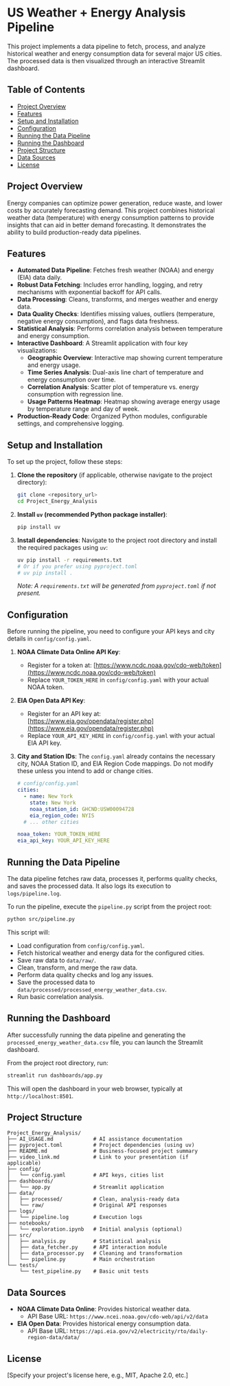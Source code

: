 # US Weather + Energy Analysis Pipeline

This project implements a data pipeline to fetch, process, and analyze historical weather and energy consumption data for several major US cities. The processed data is then visualized through an interactive Streamlit dashboard.

## Table of Contents

- [Project Overview](#project-overview)
- [Features](#features)
- [Setup and Installation](#setup-and-installation)
- [Configuration](#configuration)
- [Running the Data Pipeline](#running-the-data-pipeline)
- [Running the Dashboard](#running-the-dashboard)
- [Project Structure](#project-structure)
- [Data Sources](#data-sources)
- [License](#license)

## Project Overview

Energy companies can optimize power generation, reduce waste, and lower costs by accurately forecasting demand. This project combines historical weather data (temperature) with energy consumption patterns to provide insights that can aid in better demand forecasting. It demonstrates the ability to build production-ready data pipelines.

## Features

- **Automated Data Pipeline**: Fetches fresh weather (NOAA) and energy (EIA) data daily.
- **Robust Data Fetching**: Includes error handling, logging, and retry mechanisms with exponential backoff for API calls.
- **Data Processing**: Cleans, transforms, and merges weather and energy data.
- **Data Quality Checks**: Identifies missing values, outliers (temperature, negative energy consumption), and flags data freshness.
- **Statistical Analysis**: Performs correlation analysis between temperature and energy consumption.
- **Interactive Dashboard**: A Streamlit application with four key visualizations:
    - **Geographic Overview**: Interactive map showing current temperature and energy usage.
    - **Time Series Analysis**: Dual-axis line chart of temperature and energy consumption over time.
    - **Correlation Analysis**: Scatter plot of temperature vs. energy consumption with regression line.
    - **Usage Patterns Heatmap**: Heatmap showing average energy usage by temperature range and day of week.
- **Production-Ready Code**: Organized Python modules, configurable settings, and comprehensive logging.

## Setup and Installation

To set up the project, follow these steps:

1.  **Clone the repository** (if applicable, otherwise navigate to the project directory):

    ```bash
    git clone <repository_url>
    cd Project_Energy_Analysis
    ```

2.  **Install `uv` (recommended Python package installer)**:

    ```bash
    pip install uv
    ```

3.  **Install dependencies**: Navigate to the project root directory and install the required packages using `uv`:

    ```bash
    uv pip install -r requirements.txt
    # Or if you prefer using pyproject.toml
    # uv pip install .
    ```

    *Note: A `requirements.txt` will be generated from `pyproject.toml` if not present.*

## Configuration

Before running the pipeline, you need to configure your API keys and city details in `config/config.yaml`.

1.  **NOAA Climate Data Online API Key**: 
    - Register for a token at: [https://www.ncdc.noaa.gov/cdo-web/token](https://www.ncdc.noaa.gov/cdo-web/token)
    - Replace `YOUR_TOKEN_HERE` in `config/config.yaml` with your actual NOAA token.

2.  **EIA Open Data API Key**: 
    - Register for an API key at: [https://www.eia.gov/opendata/register.php](https://www.eia.gov/opendata/register.php)
    - Replace `YOUR_API_KEY_HERE` in `config/config.yaml` with your actual EIA API key.

3.  **City and Station IDs**: The `config.yaml` already contains the necessary city, NOAA Station ID, and EIA Region Code mappings. Do not modify these unless you intend to add or change cities.

    ```yaml
    # config/config.yaml
    cities:
      - name: New York
        state: New York
        noaa_station_id: GHCND:USW00094728
        eia_region_code: NYIS
      # ... other cities

    noaa_token: YOUR_TOKEN_HERE
    eia_api_key: YOUR_API_KEY_HERE
    ```

## Running the Data Pipeline

The data pipeline fetches raw data, processes it, performs quality checks, and saves the processed data. It also logs its execution to `logs/pipeline.log`.

To run the pipeline, execute the `pipeline.py` script from the project root:

```bash
python src/pipeline.py
```

This script will:
- Load configuration from `config/config.yaml`.
- Fetch historical weather and energy data for the configured cities.
- Save raw data to `data/raw/`.
- Clean, transform, and merge the raw data.
- Perform data quality checks and log any issues.
- Save the processed data to `data/processed/processed_energy_weather_data.csv`.
- Run basic correlation analysis.

## Running the Dashboard

After successfully running the data pipeline and generating the `processed_energy_weather_data.csv` file, you can launch the Streamlit dashboard.

From the project root directory, run:

```bash
streamlit run dashboards/app.py
```

This will open the dashboard in your web browser, typically at `http://localhost:8501`.

## Project Structure

```
Project_Energy_Analysis/
├── AI_USAGE.md             # AI assistance documentation
├── pyproject.toml          # Project dependencies (using uv)
├── README.md               # Business-focused project summary
├── video_link.md           # Link to your presentation (if applicable)
├── config/
│   └── config.yaml         # API keys, cities list
├── dashboards/
│   └── app.py              # Streamlit application
├── data/
│   ├── processed/          # Clean, analysis-ready data
│   └── raw/                # Original API responses
├── logs/
│   └── pipeline.log        # Execution logs
├── notebooks/
│   └── exploration.ipynb   # Initial analysis (optional)
├── src/
│   ├── analysis.py         # Statistical analysis
│   ├── data_fetcher.py     # API interaction module
│   ├── data_processor.py   # Cleaning and transformation
│   └── pipeline.py         # Main orchestration
└── tests/
    └── test_pipeline.py    # Basic unit tests
```

## Data Sources

- **NOAA Climate Data Online**: Provides historical weather data.
  - API Base URL: `https://www.ncei.noaa.gov/cdo-web/api/v2/data`
- **EIA Open Data**: Provides historical energy consumption data.
  - API Base URL: `https://api.eia.gov/v2/electricity/rto/daily-region-data/data/`

## License

[Specify your project's license here, e.g., MIT, Apache 2.0, etc.]

